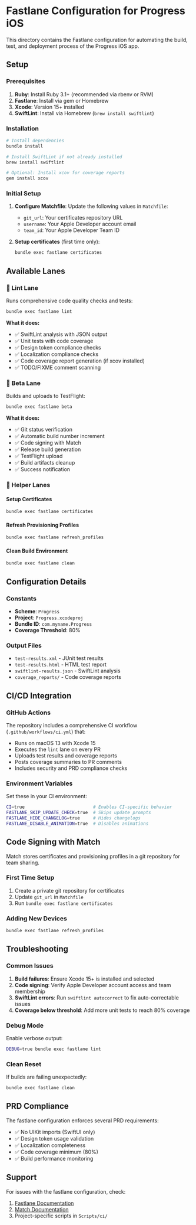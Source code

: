# Fastlane Configuration for Progress iOS

This directory contains the Fastlane configuration for automating the build, test, and deployment process of the Progress iOS app.

## Setup

### Prerequisites

1. **Ruby**: Install Ruby 3.1+ (recommended via rbenv or RVM)
2. **Fastlane**: Install via gem or Homebrew
3. **Xcode**: Version 15+ installed
4. **SwiftLint**: Install via Homebrew (`brew install swiftlint`)

### Installation

```bash
# Install dependencies
bundle install

# Install SwiftLint if not already installed
brew install swiftlint

# Optional: Install xcov for coverage reports
gem install xcov
```

### Initial Setup

1. **Configure Matchfile**: Update the following values in `Matchfile`:
   - `git_url`: Your certificates repository URL
   - `username`: Your Apple Developer account email
   - `team_id`: Your Apple Developer Team ID

2. **Setup certificates** (first time only):
   ```bash
   bundle exec fastlane certificates
   ```

## Available Lanes

### 🧪 Lint Lane
Runs comprehensive code quality checks and tests:

```bash
bundle exec fastlane lint
```

**What it does:**
- ✅ SwiftLint analysis with JSON output
- ✅ Unit tests with code coverage
- ✅ Design token compliance checks
- ✅ Localization compliance checks
- ✅ Code coverage report generation (if xcov installed)
- ✅ TODO/FIXME comment scanning

### 🚀 Beta Lane
Builds and uploads to TestFlight:

```bash
bundle exec fastlane beta
```

**What it does:**
- ✅ Git status verification
- ✅ Automatic build number increment
- ✅ Code signing with Match
- ✅ Release build generation
- ✅ TestFlight upload
- ✅ Build artifacts cleanup
- ✅ Success notification

### 🔧 Helper Lanes

#### Setup Certificates
```bash
bundle exec fastlane certificates
```

#### Refresh Provisioning Profiles
```bash
bundle exec fastlane refresh_profiles
```

#### Clean Build Environment
```bash
bundle exec fastlane clean
```

## Configuration Details

### Constants
- **Scheme**: `Progress`
- **Project**: `Progress.xcodeproj`
- **Bundle ID**: `com.myname.Progress`
- **Coverage Threshold**: 80%

### Output Files
- `test-results.xml` - JUnit test results
- `test-results.html` - HTML test report
- `swiftlint-results.json` - SwiftLint analysis
- `coverage_reports/` - Code coverage reports

## CI/CD Integration

### GitHub Actions
The repository includes a comprehensive CI workflow (`.github/workflows/ci.yml`) that:

- Runs on macOS 13 with Xcode 15
- Executes the `lint` lane on every PR
- Uploads test results and coverage reports
- Posts coverage summaries to PR comments
- Includes security and PRD compliance checks

### Environment Variables
Set these in your CI environment:

```bash
CI=true                          # Enables CI-specific behavior
FASTLANE_SKIP_UPDATE_CHECK=true  # Skips update prompts
FASTLANE_HIDE_CHANGELOG=true     # Hides changelogs
FASTLANE_DISABLE_ANIMATION=true  # Disables animations
```

## Code Signing with Match

Match stores certificates and provisioning profiles in a git repository for team sharing.

### First Time Setup
1. Create a private git repository for certificates
2. Update `git_url` in `Matchfile`
3. Run `bundle exec fastlane certificates`

### Adding New Devices
```bash
bundle exec fastlane refresh_profiles
```

## Troubleshooting

### Common Issues

1. **Build failures**: Ensure Xcode 15+ is installed and selected
2. **Code signing**: Verify Apple Developer account access and team membership
3. **SwiftLint errors**: Run `swiftlint autocorrect` to fix auto-correctable issues
4. **Coverage below threshold**: Add more unit tests to reach 80% coverage

### Debug Mode
Enable verbose output:
```bash
DEBUG=true bundle exec fastlane lint
```

### Clean Reset
If builds are failing unexpectedly:
```bash
bundle exec fastlane clean
```

## PRD Compliance

The fastlane configuration enforces several PRD requirements:

- ✅ No UIKit imports (SwiftUI only)
- ✅ Design token usage validation
- ✅ Localization completeness
- ✅ Code coverage minimum (80%)
- ✅ Build performance monitoring

## Support

For issues with the fastlane configuration, check:
1. [Fastlane Documentation](https://docs.fastlane.tools/)
2. [Match Documentation](https://docs.fastlane.tools/actions/match/)
3. Project-specific scripts in `Scripts/ci/` 